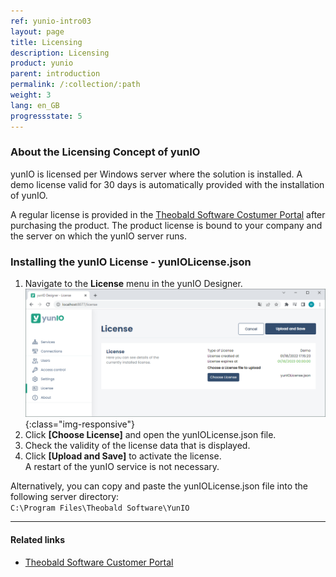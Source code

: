 ```yaml
---
ref: yunio-intro03
layout: page
title: Licensing
description: Licensing
product: yunio
parent: introduction
permalink: /:collection/:path
weight: 3
lang: en_GB
progressstate: 5
---
```


### About the Licensing Concept of yunIO

yunIO is licensed per Windows server where the solution is installed.
A demo license valid for 30 days is automatically provided with the installation of yunIO.

A regular license is provided in the [Theobald Software Costumer Portal](https://my.theobald-software.com/) after purchasing the product. 
The product license is bound to your company and the server on which the yunIO server runs.<br>
 

### Installing the yunIO License - yunIOLicense.json

1. Navigate to the **License** menu in the yunIO Designer.<br>
![License](/img/content/yunio/License.png){:class="img-responsive"}
2. Click **[Choose License]** and open the yunIOLicense.json file.
3. Check the validity of the license data that is displayed.
4. Click **[Upload and Save]** to activate the license.<br>
A restart of the yunIO service is not necessary.

Alternatively, you can copy and paste the yunIOLicense.json file into the following server directory: <br>
`C:\Program Files\Theobald Software\YunIO`

****
#### Related links
- [Theobald Software Customer Portal](https://my.theobald-software.com/)